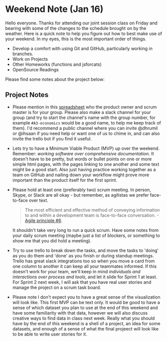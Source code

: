 # Weekend Note (Jan 16)

Hello everyone. Thanks for attending our joint session class on Friday and bearing with some of the changes to the schedule brought on by the weather. Here is a quick note to help you figure out how to best make use of your weekend. In my eyes, this is the most important order of things.

* Develop a comfort with using Git and GitHub, particularly working in branches.
* Work on Projects
* Other Homeworks (functions and jsforcats)
* OpenSource Readings

Please find some notes about the project below: 

## Project Notes
* Please mention in this [spreadsheet](https://docs.google.com/spreadsheets/d/1mhHe1kaKyYTPdP8s4WjLGMRmQ-Z050Erk3cZKlGQFrE/edit#gid=595204673) who the product owner and scrum master is for your group. Please also make a slack channel for your group (and try to start the channel's name with the group number, for example `#A3-economics` would be a good name, to help me keep track of them). I'd recommend a public channel where you can invite @dhrumil or @ihsaan if you need help or want one of us to chime in, and can also invite the trello bot if you find it useful.
* Lets try to have a Minimum Viable Product (MVP) up over the weekend. Remember: *working software over comprehensive documentation*. It doesn't have to be pretty, but words or bullet points on one or more simple html pages, with the pages linking to one another and some text might be a good start. Also just having practice working together as a team on GitHub and nailing down your workflow might prove more important than the product itself for the first sprint.
* Please hold at least one (preferably two) scrum meeting. In person, Skype, or Slack are all okay - but remember, as agilistas we prefer face-to-face over text.

	> The most efficient and effective method of conveying information to and within a development team is face-to-face conversation. -[Agile principle #6](https://www.agilealliance.org/agile101/12-principles-behind-the-agile-manifesto/). 
	
	It shouldn't take very long to run a quick scrum. Have some notes from your daily scrum meeting (maybe just a list of blockers, or something to show me that you did hold a meeting). 
* Try to use trello to break down the tasks, and move the tasks to 'doing' as you do them and 'done' as you finish or during standup meetings. Trello has great slack integrations too so when you move a card from one column to another it can keep all your teammates informed. If this doesn't work for your team, we'll keep in mind *individuals and interactions over process and tools*, and let it slide for Sprint 1 at least. For Sprint 2 next week, I will ask that you have real user stories and manage the project on a scrum task board.
* Please note I don't expect you to have a great sense of the visualization will look like. This first MVP can be text only. It would be good to have a sense of which dataset you plan to use at the end of this weekend and have some familiarity with that data, however we will also discuss creative ways to find data in class next week. Really what you should have by the end of this weekend is a shell of a project, an idea for some datasets, and enough of a sense of what the final projeect will look like to be able to write user stories for it.


